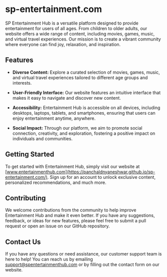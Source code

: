 # sp-entertainment.com

SP Entertainment Hub is a versatile platform designed to provide entertainment for users of all ages. From children to older adults, our website offers a wide range of content, including movies, games, music, and virtual travel experiences. Our mission is to create a vibrant community where everyone can find joy, relaxation, and inspiration.

## Features

- **Diverse Content:** Explore a curated selection of movies, games, music, and virtual travel experiences tailored to different age groups and interests.
- **User-Friendly Interface:** Our website features an intuitive interface that makes it easy to navigate and discover new content.
- **Accessibility:** Entertainment Hub is accessible on all devices, including desktops, laptops, tablets, and smartphones, ensuring that users can enjoy entertainment anytime, anywhere.

- **Social Impact:** Through our platform, we aim to promote social connection, creativity, and exploration, fostering a positive impact on individuals and communities.

## Getting Started

To get started with Entertainment Hub, simply visit our website at [www.entertainmenthub.com](https://panchaldnyaneshwar.github.io/sp-entertainment.com/). Sign up for an account to unlock exclusive content, personalized recommendations, and much more.

## Contributing

We welcome contributions from the community to help improve Entertainment Hub and make it even better. If you have any suggestions, feedback, or ideas for new features, please feel free to submit a pull request or open an issue on our GitHub repository.


## Contact Us

If you have any questions or need assistance, our customer support team is here to help! You can reach us by emailing support@spentertainmenthub.com or by filling out the contact form on our website.

